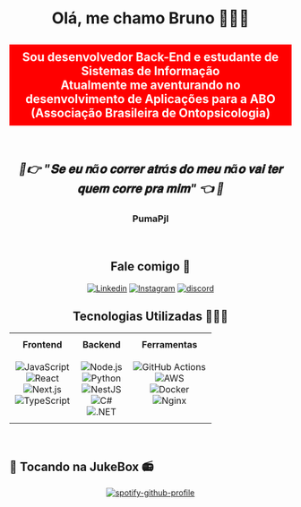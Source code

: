 <div align="center">
  <h1>Olá, me chamo Bruno 🙋🏽‍♂️</h1> 
  <h2 style="background-color: red; padding: 10px; color: white;">
    Sou desenvolvedor Back-End e estudante de Sistemas de Informação<br/>
    Atualmente me aventurando no desenvolvimento de Aplicações para a ABO (Associação Brasileira de Ontopsicologia)
  </h2>

<br>

<h2><i>🍃👉 "𝐒𝐞 𝐞𝐮 𝐧ã𝐨 𝐜𝐨𝐫𝐫𝐞𝐫 𝐚𝐭𝐫á𝐬 𝐝𝐨 𝐦𝐞𝐮 𝐧ã𝐨 𝐯𝐚𝐢 𝐭𝐞𝐫 𝐪𝐮𝐞𝐦 𝐜𝐨𝐫𝐫𝐞 𝐩𝐫𝐚 𝐦𝐢𝐦" 👈 🍃</i></h2> 
<h3>PumaPjl</h3>  

<br>

## Fale comigo 📩
[![Linkedin](https://img.shields.io/badge/LinkedIn-0077B5?style=for-the-badge&logo=linkedin&logoColor=white)](https://www.linkedin.com/in/brunok-siqueirap/)  [![Instagram](https://img.shields.io/badge/Instagram-E4405F?style=for-the-badge&logo=instagram&logoColor=white)](https://www.instagram.com/brunok.siq/) [![discord](https://img.shields.io/badge/Discord-7289DA?style=for-the-badge&logo=discord&logoColor=white)](https://discord.com/channels/brunosiqueira)
<br>
  
## Tecnologias Utilizadas 👨🏽‍💻
<table style="border-collapse: collapse; width: 100%;">
    <tr>
        <th style="text-align: center; padding: 10px;">Frontend</th>
        <th style="text-align: center; padding: 10px;">Backend</th>
        <th style="text-align: center; padding: 10px;">Ferramentas</th>
    </tr>
    <tr>
        <td style="text-align: center; vertical-align: top; padding: 10px;">
            <img src="https://img.shields.io/badge/JavaScript-323330?style=for-the-badge&logo=javascript&logoColor=F7DF1E" alt="JavaScript"><br>
            <img src="https://shields.io/badge/react-black?logo=react&style=for-the-badge" alt="React"><br>
            <img src="https://img.shields.io/badge/Next.js-000000?style=for-the-badge&logo=next.js&logoColor=white" alt="Next.js"><br>
            <img src="https://img.shields.io/badge/TypeScript-007ACC?style=for-the-badge&logo=typescript&logoColor=white" alt="TypeScript">
        </td>
        <td style="text-align: center; vertical-align: top; padding: 10px;">
            <img src="https://img.shields.io/badge/Node.js-43853D?style=for-the-badge&logo=node.js&logoColor=white" alt="Node.js"><br>
            <img src="https://img.shields.io/badge/Python-14354C?style=for-the-badge&logo=python&logoColor=white" alt="Python"><br>
            <img src="https://img.shields.io/badge/NestJS-E0234E?style=for-the-badge&logo=nestjs&logoColor=white" alt="NestJS"><br>
            <img src="https://img.shields.io/badge/C%23-239120?style=for-the-badge&logo=c-sharp&logoColor=white" alt="C#"><br>
            <img src="https://img.shields.io/badge/.NET-5C2D91?style=for-the-badge&logo=.net&logoColor=white" alt=".NET">
        </td>
        <td style="text-align: center; vertical-align: top; padding: 10px;">
            <img src="https://img.shields.io/badge/GitHub_Actions-2088FF?style=for-the-badge&logo=github-actions&logoColor=white" alt="GitHub Actions"><br>
            <img src="https://img.shields.io/badge/AWS-232F3E?style=for-the-badge&logo=amazon-aws&logoColor=white" alt="AWS"><br>
            <img src="https://img.shields.io/badge/Docker-2496ED?style=for-the-badge&logo=docker&logoColor=white" alt="Docker"><br>
            <img src="https://img.shields.io/badge/Nginx-009639?style=for-the-badge&logo=nginx&logoColor=white" alt="Nginx">
        </td>
    </tr>
</table>
</div>
<br>


## 🎵 Tocando na JukeBox  📻

<div align="center">
  
[![spotify-github-profile](https://spotify-github-profile.kittinanx.com/api/view?uid=u6fpirojbqus25feuz5ziqlah&cover_image=true&theme=default&show_offline=false&background_color=121212&interchange=false)](https://github.com/kittinan/spotify-github-profile)
  
</div

